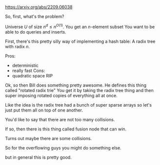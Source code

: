 https://arxiv.org/abs/2209.06038

So, first, what's the problem?

Universe $U$ of size $n^{d}\le n^{O(1)}$.
You get an $n$-element subset
You want to be able to do queries and inserts.

First, there's this pretty silly way of implementing a hash table:
A radix tree with radix $n$. 

Pros:
- deterministic
- really fast
Cons:
- quadratic space RIP

Ok, so then Bill does something pretty awesome. 
He defines this thing called "rotated radix trie"
You get it by taking the radix tree thing and then super imposing rotated copies of everything all at once. 

Like the idea is the radix tree had a bunch of super sparse arrays so let's just put them all on top of one another.

You'd like to say that there are not too many collisions.

If so, then there is this thing called fusion node that can win. 

Turns out maybe there are some collisions. 

So for the overflowing guys you might do something else. 

but in general this is pretty good.